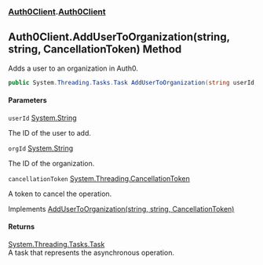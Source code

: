 ### [Auth0Client](../index.md 'Auth0Client').[Auth0Client](index.md 'Auth0Client\.Auth0Client')

## Auth0Client\.AddUserToOrganization\(string, string, CancellationToken\) Method

Adds a user to an organization in Auth0\.

```csharp
public System.Threading.Tasks.Task AddUserToOrganization(string userId, string orgId, System.Threading.CancellationToken cancellationToken);
```
#### Parameters

<a name='global__Auth0Client.Auth0Client.AddUserToOrganization(string,string,System.Threading.CancellationToken).userId'></a>

`userId` [System\.String](https://learn.microsoft.com/en-us/dotnet/api/system.string 'System\.String')

The ID of the user to add\.

<a name='global__Auth0Client.Auth0Client.AddUserToOrganization(string,string,System.Threading.CancellationToken).orgId'></a>

`orgId` [System\.String](https://learn.microsoft.com/en-us/dotnet/api/system.string 'System\.String')

The ID of the organization\.

<a name='global__Auth0Client.Auth0Client.AddUserToOrganization(string,string,System.Threading.CancellationToken).cancellationToken'></a>

`cancellationToken` [System\.Threading\.CancellationToken](https://learn.microsoft.com/en-us/dotnet/api/system.threading.cancellationtoken 'System\.Threading\.CancellationToken')

A token to cancel the operation\.

Implements [AddUserToOrganization\(string, string, CancellationToken\)](https://learn.microsoft.com/en-us/dotnet/api/abstractions.iauth0client.addusertoorganization#abstractions-iauth0client-addusertoorganization(system-string-system-string-system-threading-cancellationtoken) 'Abstractions\.IAuth0Client\.AddUserToOrganization\(System\.String,System\.String,System\.Threading\.CancellationToken\)')

#### Returns
[System\.Threading\.Tasks\.Task](https://learn.microsoft.com/en-us/dotnet/api/system.threading.tasks.task 'System\.Threading\.Tasks\.Task')  
A task that represents the asynchronous operation\.